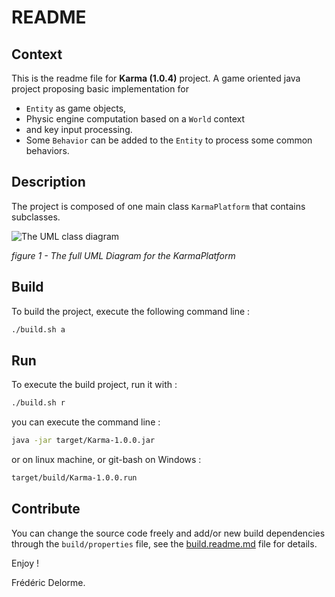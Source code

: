 # README

## Context

This is the readme file for **Karma (1.0.4)** project.
A game oriented java project proposing basic implementation for

- `Entity` as game objects,
- Physic engine computation based on a `World` context
- and key input processing.
- Some `Behavior` can be added to the `Entity` to process some common behaviors.

## Description

The project is composed of one main class `KarmaPlatform` that contains subclasses.

![The UML class diagram](https://www.plantuml.com/plantuml/png/VL7BZXCn4BpxAqnEGIX8N7r0oug7I42ij2jnG1nwnZqp1Zz6xHv2XFRVySE2IOYuEEsgIhchvYOo42_EYYSyeKCvMp1UJ4QZTCXJqB5UW9bCjp168MRelyE8Sl_wy4j8QJmZ3T2ZFE3fWucC7kaCtz-1HoiUHMyXHda0Sd1dWOT0Jk9FHgzZTdjUXTAusQ93pnLTsURtdlM4m7ZV9s3xD0F6pmlNSPbruhPQsU37WcY2O-5snXlU0erHtJCPFtxvMc1juXmYLeqDOKxJeuXJE5visWgH0ltYv1lFXayFfnbRh0gqo-T0LhVv7HdzgVk6FRUm5zg7X5xd_rPuYnFyC85MK2cWMjJv8tWOaHhqgejCq7EXrfNM_ubpVlDY8tUxbtBZD-rnXVd7OBnG9b49fuxv_DSckIIJFmkhhWrHLD-ioIR_5IN1gc35kUMpZr6MlLs60GdrUvTogwxShiZa_Ys1GpNaymg_Ba_5TPDhfcGhqGfQXL686_HwSVOt "The full UML Diagram for the KarmaPlatform")

_figure 1 - The full UML Diagram for the KarmaPlatform_

## Build

To build the project, execute the following command line :

```bash
./build.sh a
```

## Run

To execute the build project, run it with :

```bash
./build.sh r
```

you can execute the command line :

```bash
java -jar target/Karma-1.0.0.jar
```

or on linux machine, or git-bash on Windows :

```bash
target/build/Karma-1.0.0.run
```

## Contribute

You can change the source code freely and add/or new build dependencies through the `build/properties` file, see
the [build.readme.md](./build.readme.md) file for details.

Enjoy !

Frédéric Delorme.
